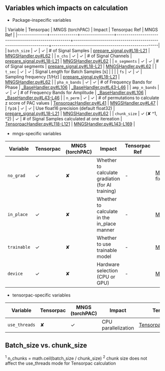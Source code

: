 <!-- ---
!-- title: ./torchPAC/scripts/Handlers/README.md
!-- author: ywatanabe
!-- date: 2024-11-04 22:12:22
!-- --- -->


## Variables which impacts on calculation
- Package-inspecific variables

| Variable      | Tensorpac    | MNGS (torchPAC) | Impact                                               | Tensorpac Ref                                                   | MNGS Ref                                             |
|---------------+--------------+-----------------+------------------------------------------------------+-----------------------------------------------------------------+------------------------------------------------------|
| `batch_size`  | ✓            | ✓               | # of Signal Samples                                  | [prepare_signal.py#L18-L21](../utils/prepare_signal.py#L18-L21) | [MNGSHandler.py#L62](MNGSHandler.py#L62)             |
| `n_chs`       | ✓            | ✓               | # of Signal Channels                                 | [prepare_signal.py#L18-L21](../utils/prepare_signal.py#L18-L21) | [MNGSHandler.py#L62](MNGSHandler.py#L62)             |
| `n_segments`  | ✓            | ✓               | # of Signal segments                                 | [prepare_signal.py#L18-L21](../utils/prepare_signal.py#L18-L21) | [MNGSHandler.py#L62](MNGSHandler.py#L62)             |
| `t_sec`       | ✓            | ✓               | Signal Length for Batch Samples [s]                  |                                                                 |                                                      |
| `fs`          | ✓            | ✓               | Sampling frequency [1/Hz]                            | [prepare_signal.py#L18-L21](../utils/prepare_signal.py#L18-L21) | [MNGSHandler.py#L62](MNGSHandler.py#L62)             |
| `pha_n_bands` | ✓            | ✓               | # of Frequency Bands for Phase                       | [_BaseHandler.py#L106](_BaseHandler.py#L39)                     | [_BaseHandler.py#L43-L46](BaseHandler.py#L43-L46)    |
| `amp_n_bands` | ✓            | ✓               | # of Frequency Bands for Amplitude                   | [_BaseHandler.py#L106](_BaseHandler.py#L39)                     | [_BaseHandler.py#L43-L46](BaseHandler.py#L43-L46)    |
| `n_perm`      | ✓            | ✓               | # of permutations to calculate z score of PAC values | [TensorpacHandler.py#L41](TensorpacHandler.py#L41)              | [MNGSHandler.py#L47](MNGSHandler.py#L47)             |
| `fp16`        | ✓            | ✓               | Use float16 precision (default float32)              | [prepare_signal.py#L18-L21](../utils/prepare_signal.py#L18-L21) | [MNGSHandler.py#L62](MNGSHandler.py#L62)             |
| `chunk_size`  | ✓ (✘ ^1, ^2) | ✓               | # of Signal Samples calculated at one itereation     | [TensorpacHandler.py#L118-L121](TensorpacHandler.py#L118-L121)  | [MNGSHandler.py#L143-L169](MNGSHandler.py#L143-L169) |



- mngs-specific variables

| Variable    | Tensorpac | MNGS (torchPAC) | Impact                                            | Tensorpac Ref | MNGS Ref                                       |
|-------------|-----------|-----------------|---------------------------------------------------|---------------|------------------------------------------------|
| `no_grad`   | ✓         | ✘               | Whether to calculate gradiation (for AI training) | -             | [MNGSHandler.py#L48](MNGSHandler.py#L48) fixme |
| `in_place`  | ✓         | ✘               | Whether to calculate in the in_place manner       | -             | [MNGSHandler.py#L48](MNGSHandler.py#L96)       |
| `trainable` | ✓         | ✘               | Whether to use trainable model                    | -             | [MNGSHandler.py#L49](MNGSHandler.py#L97)       |
| `device`    | ✓         | ✘               | Hardware selection (CPU or GPU)                   | -             | [MNGSHandler.py#L50](MNGSHandler.py#L98)       |


- tensorpac-specific variables

| Variable      | Tensorpac | MNGS (torchPAC) | Impact              | Tensorpac Ref                                      | MNGS Ref |
|---------------|-----------|-----------------|---------------------|----------------------------------------------------|----------|
| `use_threads` | ✘         | ✓               | CPU parallelization | [TensorpacHandler.py#L66](TensorpacHandler.py#L66) | -        |

## Batch_size vs. chunk_size
<sup>1</sup> n_chunks = math.ceil(batch_size / chunk_size)
<sup>2</sup> chunk size does not affect the use_threads mode for Tensorpac calculation
